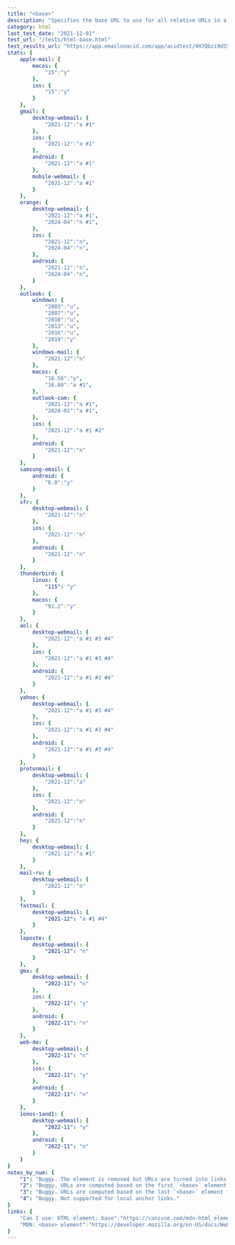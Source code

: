 ```yaml
---
title: "<base>"
description: "Specifies the base URL to use for all relative URLs in a document."
category: html
last_test_date: "2021-12-01"
test_url: "/tests/html-base.html"
test_results_url: "https://app.emailonacid.com/app/acidtest/4H7Qbzi9dS5UOKS1db7w5SIbkPVfIlbAM3UCFi8FOnhA8/list"
stats: {
    apple-mail: {
        macos: {
            "15":"y"
        },
        ios: {
            "15":"y"
        }
    },
    gmail: {
        desktop-webmail: {
            "2021-12":"a #1"
        },
        ios: {
            "2021-12":"a #1"
        },
        android: {
            "2021-12":"a #1"
        },
        mobile-webmail: {
            "2021-12":"a #1"
        }
    },
    orange: {
        desktop-webmail: {
            "2021-12":"a #1",
            "2024-04":"n #1",
        },
        ios: {
            "2021-12":"n",
            "2024-04":"n",
        },
        android: {
            "2021-12":"n",
            "2024-04":"n",
        }
    },
    outlook: {
        windows: {
            "2003":"u",
            "2007":"u",
            "2010":"u",
            "2013":"u",
            "2016":"u",
            "2019":"y"
        },
        windows-mail: {
            "2021-12":"n"
        },
        macos: {
            "16.56":"y",
            "16.80":"a #1",
        },
        outlook-com: {
            "2021-12":"a #1",
            "2024-01":"a #1",
        },
        ios: {
            "2021-12":"a #1 #2"
        },
        android: {
            "2021-12":"n"
        }
    },
    samsung-email: {
        android: {
            "6.0":"y"
        }
    },
    sfr: {
        desktop-webmail: {
            "2021-12":"n"
        },
        ios: {
            "2021-12":"n"
        },
        android: {
            "2021-12":"n"
        }
    },
    thunderbird: {
        linux: {
      		"115": "y"
    	},
        macos: {
            "91.2":"y"
        }
    },
    aol: {
        desktop-webmail: {
            "2021-12":"a #1 #3 #4"
        },
        ios: {
            "2021-12":"a #1 #3 #4"
        },
        android: {
            "2021-12":"a #1 #3 #4"
        }
    },
    yahoo: {
        desktop-webmail: {
            "2021-12":"a #1 #3 #4"
        },
        ios: {
            "2021-12":"a #1 #3 #4"
        },
        android: {
            "2021-12":"a #1 #3 #4"
        }
    },
    protonmail: {
        desktop-webmail: {
            "2021-12":"a"
        },
        ios: {
            "2021-12":"n"
        },
        android: {
            "2021-12":"n"
        }
    },
    hey: {
        desktop-webmail: {
            "2021-12":"a #1"
        }
    },
    mail-ru: {
        desktop-webmail: {
            "2021-12":"n"
        }
    },
    fastmail: {
        desktop-webmail: {
            "2021-12": "a #1 #4"
        }
    },
    laposte: {
        desktop-webmail: {
            "2021-12": "n"
        }
    },
	gmx: {
		desktop-webmail: {
			"2022-11": "n"
		},
		ios: {
			"2022-11": "y"
		},
		android: {
			"2022-11": "n"
		}
	},
	web-de: {
		desktop-webmail: {
			"2022-11": "n"
		},
		ios: {
			"2022-11": "y"
		},
		android: {
			"2022-11": "n"
		}
	},
	ionos-1and1: {
		desktop-webmail: {
			"2022-11": "y"
		},
		android: {
			"2022-11": "n"
		}
	}
}
notes_by_num: {
    "1": "Buggy. The element is removed but URLs are turned into links with `href` attribute.",
    "2": "Buggy. URLs are computed based on the first `<base>` element found in the `<body>`.",
    "3": "Buggy. URLs are computed based on the last `<base>` element found in the `<body>`.",
    "4": "Buggy. Not supported for local anchor links."
}
links: {
    "Can I use: HTML element: base":"https://caniuse.com/mdn-html_elements_base",
    "MDN: <base> element":"https://developer.mozilla.org/en-US/docs/Web/HTML/Element/base"
}
---
```

